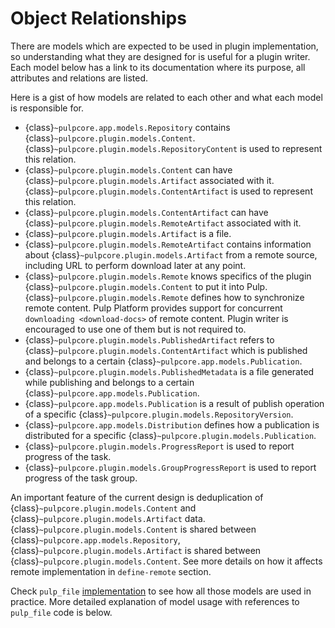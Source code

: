 

# Object Relationships

There are models which are expected to be used in plugin implementation, so understanding what they
are designed for is useful for a plugin writer. Each model below has a link to its documentation
where its purpose, all attributes and relations are listed.

Here is a gist of how models are related to each other and what each model is responsible for.

- {class}`~pulpcore.app.models.Repository` contains {class}`~pulpcore.plugin.models.Content`.
  {class}`~pulpcore.plugin.models.RepositoryContent` is used to represent this relation.
- {class}`~pulpcore.plugin.models.Content` can have {class}`~pulpcore.plugin.models.Artifact`
  associated with it. {class}`~pulpcore.plugin.models.ContentArtifact` is used to represent this
  relation.
- {class}`~pulpcore.plugin.models.ContentArtifact` can have
  {class}`~pulpcore.plugin.models.RemoteArtifact` associated with it.
- {class}`~pulpcore.plugin.models.Artifact` is a file.
- {class}`~pulpcore.plugin.models.RemoteArtifact` contains information about
  {class}`~pulpcore.plugin.models.Artifact` from a remote source, including URL to perform
  download later at any point.
- {class}`~pulpcore.plugin.models.Remote` knows specifics of the plugin
  {class}`~pulpcore.plugin.models.Content` to put it into Pulp.
  {class}`~pulpcore.plugin.models.Remote` defines how to synchronize remote content. Pulp
  Platform provides support for concurrent  `downloading <download-docs>` of remote content.
  Plugin writer is encouraged to use one of them but is not required to.
- {class}`~pulpcore.plugin.models.PublishedArtifact` refers to
  {class}`~pulpcore.plugin.models.ContentArtifact` which is published and belongs to a certain
  {class}`~pulpcore.app.models.Publication`.
- {class}`~pulpcore.plugin.models.PublishedMetadata` is a file generated while publishing and
  belongs to a certain {class}`~pulpcore.app.models.Publication`.
- {class}`~pulpcore.app.models.Publication` is a result of publish operation of a specific
  {class}`~pulpcore.plugin.models.RepositoryVersion`.
- {class}`~pulpcore.app.models.Distribution` defines how a publication is distributed for a specific
  {class}`~pulpcore.plugin.models.Publication`.
- {class}`~pulpcore.plugin.models.ProgressReport` is used to report progress of the task.
- {class}`~pulpcore.plugin.models.GroupProgressReport` is used to report progress of the task group.

An important feature of the current design is deduplication of
{class}`~pulpcore.plugin.models.Content` and {class}`~pulpcore.plugin.models.Artifact` data.
{class}`~pulpcore.plugin.models.Content` is shared between {class}`~pulpcore.app.models.Repository`,
{class}`~pulpcore.plugin.models.Artifact` is shared between
{class}`~pulpcore.plugin.models.Content`.
See more details on how it affects remote implementation in `define-remote` section.

Check `pulp_file` [implementation](https://github.com/pulp/pulpcore/tree/main/pulp_file) to see how all
those models are used in practice.
More detailed explanation of model usage with references to `pulp_file` code is below.
